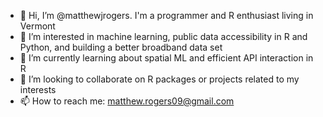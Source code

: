 - 👋 Hi, I’m @matthewjrogers. I'm a programmer and R enthusiast living in Vermont
- 👀 I’m interested in machine learning, public data accessibility in R and Python, and building a better broadband data set
- 🌱 I’m currently learning about spatial ML and efficient API interaction in R
- 💞️ I’m looking to collaborate on R packages or projects related to my interests
- 📫 How to reach me: matthew.rogers09@gmail.com


